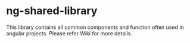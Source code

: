# ng-shared-library
This library contains all common components and function often used in angular projects. Please refer Wiki for more details.

